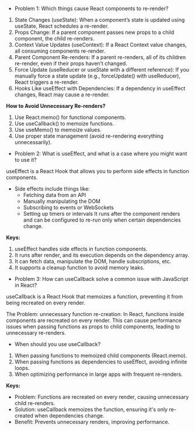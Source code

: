 * Problem 1: Which things cause React components to re-render?

1. State Changes (useState): When a component’s state is updated using useState, React schedules a re-render.
2. Props Change: If a parent component passes new props to a child component, the child re-renders.
3. Context Value Updates (useContext): If a React Context value changes, all consuming components re-render.
4. Parent Component Re-renders: If a parent re-renders, all of its children re-render, even if their props haven’t changed.
5. Force Update (useReducer or useState with a different reference): If you manually force a state update (e.g., forceUpdate() with useReducer), React triggers a re-render.
6. Hooks Like useEffect with Dependencies: If a dependency in useEffect changes, React may cause a re-render.

**How to Avoid Unnecessary Re-renders?**
1. Use React.memo() for functional components.
2. Use useCallback() to memoize functions.
3. Use useMemo() to memoize values.
4. Use proper state management (avoid re-rendering everything unnecessarily).

* Problem 2: What is useEffect, and what is a case where you might want to use it?

useEffect is a React Hook that allows you to perform side effects in function components.
- Side effects include things like:
    - Fetching data from an API
    - Manually manipulating the DOM
    - Subscribing to events or WebSockets
    - Setting up timers or intervals
It runs after the component renders and can be configured to re-run only when certain dependencies change.

**Keys:**
1. useEffect handles side effects in function components.
2. It runs after render, and its execution depends on the dependency array.
3. It can fetch data, manipulate the DOM, handle subscriptions, etc.
4. It supports a cleanup function to avoid memory leaks.

* Problem 3: How can useCallback solve a common issue with JavaScript in React?

useCallback is a React Hook that memoizes a function, preventing it from being recreated on every render.

The Problem: unnecessary function re-creation: In React, functions inside components are recreated on every render. This can cause performance issues when passing functions as props to child components, leading to unnecessary re-renders.

- When should you use useCallback?
1. When passing functions to memoized child components (React.memo).
2. When passing functions as dependencies to useEffect, avoiding infinite loops.
3. When optimizing performance in large apps with frequent re-renders.

**Keys:**
- Problem: Functions are recreated on every render, causing unnecessary child re-renders.
- Solution: useCallback memoizes the function, ensuring it's only re-created when dependencies change.
- Benefit: Prevents unnecessary renders, improving performance.

